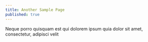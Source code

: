 ```yaml
---
title: Another Sample Page
published: true
---
```


Neque porro quisquam est qui dolorem ipsum quia dolor sit amet, consectetur, adipisci velit
